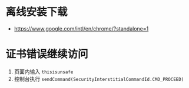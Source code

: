 
# 离线安装下载
* https://www.google.com/intl/en/chrome/?standalone=1

# 证书错误继续访问

1. 页面内输入 `thisisunsafe`
2. 控制台执行 `sendCommand(SecurityInterstitialCommandId.CMD_PROCEED)`
